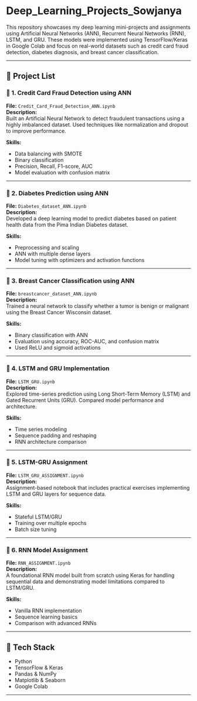 # Deep_Learning_Projects_Sowjanya

This repository showcases my deep learning mini-projects and assignments using Artificial Neural Networks (ANN), Recurrent Neural Networks (RNN), LSTM, and GRU. These models were implemented using TensorFlow/Keras in Google Colab and focus on real-world datasets such as credit card fraud detection, diabetes diagnosis, and breast cancer classification.

---

## 📁 Project List

### 🔸 1. Credit Card Fraud Detection using ANN
**File:** `Credit_Card_Fraud_Detection_ANN.ipynb`  
**Description:**  
Built an Artificial Neural Network to detect fraudulent transactions using a highly imbalanced dataset. Used techniques like normalization and dropout to improve performance.

**Skills:**  
- Data balancing with SMOTE
- Binary classification
- Precision, Recall, F1-score, AUC
- Model evaluation with confusion matrix

---

### 🔸 2. Diabetes Prediction using ANN  
**File:** `Diabetes_dataset_ANN.ipynb`  
**Description:**  
Developed a deep learning model to predict diabetes based on patient health data from the Pima Indian Diabetes dataset.

**Skills:**  
- Preprocessing and scaling
- ANN with multiple dense layers
- Model tuning with optimizers and activation functions

---

### 🔸 3. Breast Cancer Classification using ANN  
**File:** `breastcancer_dataset_ANN.ipynb`  
**Description:**  
Trained a neural network to classify whether a tumor is benign or malignant using the Breast Cancer Wisconsin dataset.

**Skills:**  
- Binary classification with ANN
- Evaluation using accuracy, ROC-AUC, and confusion matrix
- Used ReLU and sigmoid activations

---

### 🔸 4. LSTM and GRU Implementation  
**File:** `LSTM_GRU.ipynb`  
**Description:**  
Explored time-series prediction using Long Short-Term Memory (LSTM) and Gated Recurrent Units (GRU). Compared model performance and architecture.

**Skills:**  
- Time series modeling
- Sequence padding and reshaping
- RNN architecture comparison

---

### 🔸 5. LSTM-GRU Assignment  
**File:** `LSTM_GRU_ASSIGNMENT.ipynb`  
**Description:**  
Assignment-based notebook that includes practical exercises implementing LSTM and GRU layers for sequence data.

**Skills:**  
- Stateful LSTM/GRU
- Training over multiple epochs
- Batch size tuning

---

### 🔸 6. RNN Model Assignment  
**File:** `RNN_ASSIGNMENT.ipynb`  
**Description:**  
A foundational RNN model built from scratch using Keras for handling sequential data and demonstrating model limitations compared to LSTM/GRU.

**Skills:**  
- Vanilla RNN implementation
- Sequence learning basics
- Comparison with advanced RNNs

---

## 🔧 Tech Stack
- Python
- TensorFlow & Keras
- Pandas & NumPy
- Matplotlib & Seaborn
- Google Colab

---
